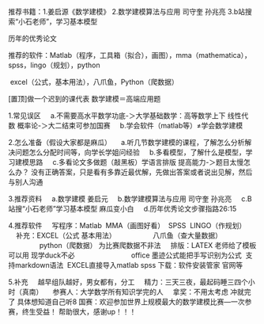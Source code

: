 推荐书籍：1.姜启源《数学建模》       2.数学建模算法与应用  司守奎 孙兆亮       3.b站搜索“小石老师”，学习基本模型

历年的优秀论文

推荐的软件：Matlab（程序，工具箱（拟合），画图），mma（mathematica），spss，lingo（规划），python

​                     excel（公式，基本用法），八爪鱼，Python（爬数据）

[置顶]做一个迟到的课代表 数学建模＝高端应用题 

1.常见误区     a.不需要高水平数学功底-＞大学基础数学：高等数学上下 线性代数 概率论-＞大二结束可参加国赛     b.学会软件（matlab等）≠学会数学建模 

2.怎么准备（假设大家都是麻瓜）     a.听几节数学建模的课程，了解怎么分析解决问题怎么分配时间等，向学长学姐问经验     b.多看模型，了解什么是模型，学习建模思路     c.多看论文多做题（敲黑板）学语言排版 提高能力-＞题目太慢怎么办？ 没有正确答案，只是看有多靠近最优解，先做出答案或者说出见解，然后与别人沟通 

3.推荐资料     a.数学建模 姜启元     b.数学建模算法与应用 司守奎 孙兆亮     c.B站搜“小石老师”学习基本模型 麻瓜变小白     d.历年优秀论文步骤指路26:15 

4.推荐软件     写程序：Matlab  MMA（画图好看）  SPSS  LINGO（作规划）     补充：EXCEL（公式 基本用法）                   八爪鱼（查大量数据）                  python（爬数据） 为比赛爬数据不非法     排版：LATEX 老师给了模板可以用 现学duck不必                             office 墨迹公式能把手写识别为公式  支持markdown语法  EXCEL直接导入matlab spss 下载：软件安装管家 官网等

 5.补充     越早组队越好，男女都有，分工     精力：三天三夜，最起码睡三四个小时（真南）     参赛人：大学数学所有知识学完的人     拿奖：不用太考虑 冲就完了 具体想知道自己听8  国赛：欢迎参加世界上规模最大的数学建模比赛—一次参赛，终生受益！  帮助很大，感谢up！！！   